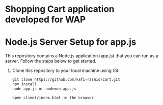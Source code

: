 # Shopping Cart application developed for WAP

# Node.js Server Setup for app.js

This repository contains a Node.js application (app.js) that you can run as a server. Follow the steps below to get started.

1. Clone this repository to your local machine using Git:

   ```bash
   git clone https://github.com/kafi-rashid/cart.git
   npm install
   node app.js or nodemon app.js

   open client/index.html in the browser